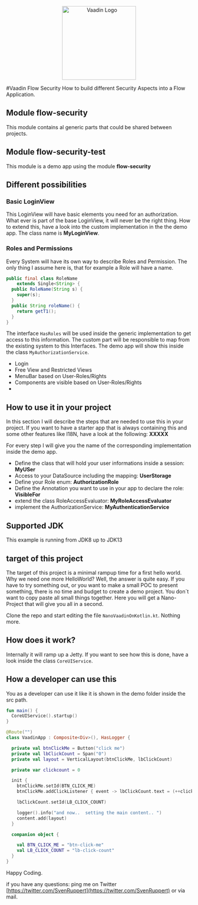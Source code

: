 
<center>
<a href="https://vaadin.com">
 <img src="https://vaadin.com/images/hero-reindeer.svg" width="200" height="200"  alt="Vaadin Logo"/></a>
</center>


#Vaadin Flow Security
How to build different Security Aspects into a Flow Application.

## Module flow-security
This module contains al generic parts that could be shared between projects.


## Module flow-security-test
This module is a demo app using the module **flow-security**

## Different possibilities
### Basic LoginView
This LoginView will have basic elements you need for an authorization.
What ever is part of the base LoginView, it will never be the right thing.
How to extend this, have a look into the custom implementation
in the the demo app. The class name is **MyLoginView**. 

### Roles and Permissions
Every System will have its own way to describe Roles and Permission.
The only thing I assume here is, that for example a Role will have a name.

```java
public final class RoleName
    extends Single<String> {
  public RoleName(String s) {
    super(s);
  }
  public String roleName() {
    return getT1();
  }
}
```

The interface ```HasRoles``` will be used inside the generic implementation to get access to this information.
The custom part will be responsible to map from the existing system to this Interfaces.
The demo app will show this inside the class ```MyAuthorizationService```.



* Login
* Free View and Restricted Views
* MenuBar based on User-Roles/Rights
* Components are visible based on User-Roles/Rights
* 



## How to use it in your project
In this section I will describe the steps that are needed to use this in your project.
If you want to have a starter app that is always containing this and some other features like 
I18N, have a look at the following: **XXXXX**

For every step I will give you the name of the corresponding implementation inside the demo app.

* Define the class that will hold your user informations inside a session: **MyUSer**
* Access to your DataSource including the mapping: **UserStorage** 
* Define your Role enum: **AuthorizationRole**
* Define the Annotation you want to use in your app to declare the role: **VisibleFor**
* extend the class RoleAccessEvaluator: **MyRoleAccessEvaluator**
* implement the AuthorizationService: **MyAuthenticationService**



## Supported JDK
This example is running from JDK8 up to JDK13

## target of this project
The target of this project is a minimal rampup time for a first hello world.
Why we need one more HelloWorld? Well, the answer is quite easy. 
If you have to try something out, or you want to make a small POC to present something,
there is no time and budget to create a demo project.
You don´t want to copy paste all small things together.
Here you will get a Nano-Project that will give you all in a second.

Clone the repo and start editing the file ```NanoVaadinOnKotlin.kt```.
Nothing more. 

## How does it work?
Internally it will ramp up a Jetty. If you want to see how this is done, have a look inside
the class ```CoreUIService```.

## How a developer can use this
You as a developer can use it like it is shown in the demo folder inside the src path.

```kotlin
fun main() {
  CoreUIService().startup()
}
```


```kotlin
@Route("")
class VaadinApp : Composite<Div>(), HasLogger {

  private val btnClickMe = Button("click me")
  private val lbClickCount = Span("0")
  private val layout = VerticalLayout(btnClickMe, lbClickCount)

  private var clickcount = 0

  init {
    btnClickMe.setId(BTN_CLICK_ME)
    btnClickMe.addClickListener { event -> lbClickCount.text = (++clickcount).toString() }

    lbClickCount.setId(LB_CLICK_COUNT)

    logger().info("and now..  setting the main content.. ")
    content.add(layout)
  }

  companion object {

    val BTN_CLICK_ME = "btn-click-me"
    val LB_CLICK_COUNT = "lb-click-count"
  }
}
```

Happy Coding.

if you have any questions: ping me on Twitter [https://twitter.com/SvenRuppert](https://twitter.com/SvenRuppert)
or via mail.
